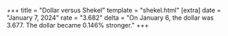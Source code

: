 +++
title = "Dollar versus Shekel"
template = "shekel.html"
[extra]
date = "January  7, 2024"
rate = "3.682"
delta = "On January  6, the dollar was 3.677. The dollar became 0.146% stronger."
+++
